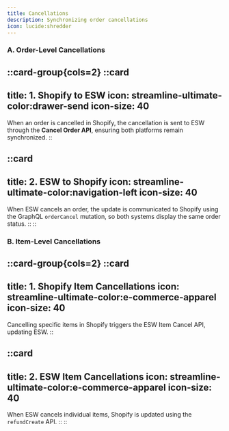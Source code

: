 ```yaml
---
title: Cancellations  
description: Synchronizing order cancellations  
icon: lucide:shredder
---
```


### A. Order-Level Cancellations


::card-group{cols=2}
  ::card
  ---
  title: 1. Shopify to ESW
  icon: streamline-ultimate-color:drawer-send
  icon-size: 40
  ---
  When an order is cancelled in Shopify, the cancellation is sent to ESW through the **Cancel Order API**, ensuring both platforms remain synchronized.
  ::

  ::card
  ---
  title: 2. ESW to Shopify
  icon: streamline-ultimate-color:navigation-left
  icon-size: 40
  ---
  When ESW cancels an order, the update is communicated to Shopify using the GraphQL `orderCancel` mutation, so both systems display the same order status.
  ::
::


### B. Item-Level Cancellations


::card-group{cols=2}
  ::card
  ---
  title: 1. Shopify Item Cancellations
  icon: streamline-ultimate-color:e-commerce-apparel
  icon-size: 40
  ---
  Cancelling specific items in Shopify triggers the ESW Item Cancel API, updating ESW.
  ::

  ::card
  ---
  title: 2. ESW Item Cancellations
  icon: streamline-ultimate-color:e-commerce-apparel
  icon-size: 40
  ---
  When ESW cancels individual items, Shopify is updated using the `refundCreate` API.
  ::
::
